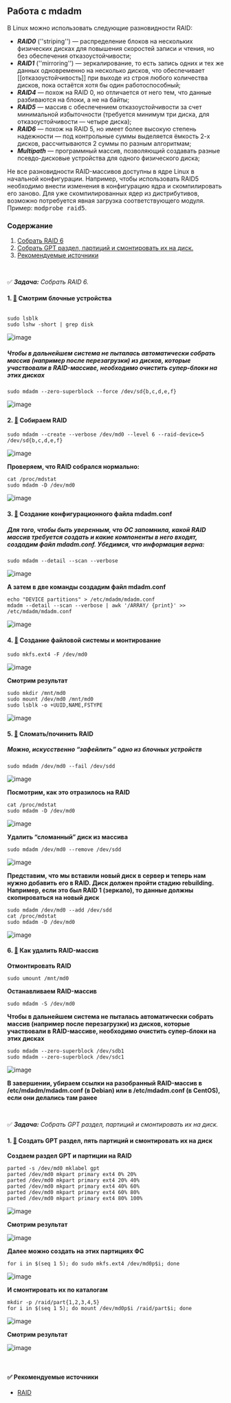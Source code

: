 ## Работа с mdadm

В Linux можно использовать следующие разновидности RAID:

* **_RAID0_** (''striping'') — распределение блоков на нескольких физических дисках для повышения скоростей записи и чтения, но без обеспечения отказоустойчивости;
* **_RAID1_** (''mirroring'') — зеркалирование, то есть запись одних и тех же данных одновременно на несколько дисков, что обеспечивает [[отказоустойчивость]] при выходе из строя любого количества дисков, пока остаётся хотя бы один работоспособный;
* **_RAID4_** — похож на RAID 0, но отличается от него тем, что данные разбиваются на блоки, а не на байты;
* **_RAID5_** — массив с обеспечением отказоустойчивости за счет минимальной избыточности (требуется минимум три диска, для отказоустойчивости — четыре диска);
* **_RAID6_** — похож на RAID 5, но имеет более высокую степень надежности — под контрольные суммы выделяется ёмкость 2-х дисков, рассчитываются 2 суммы по разным алгоритмам;
* **_Multipath_** — программный массив, позволяющий создавать разные псевдо-дисковые устройства для одного физического диска;

Не все разновидности RAID-массивов доступны в ядре Linux в начальной конфигурации. Например, чтобы использовать RAID5 необходимо внести изменения в конфигурацию ядра и скомпилировать его заново. Для уже скомпилированных ядер из дистрибутивов, возможно потребуется явная загрузка соответствующего модуля. Пример: <tt>modprobe raid5</tt>.


### <a name='toc'>Содержание</a>
1. [Собрать RAID 6](#1)
2. [Собрать GPT раздел, партиций и смонтировать их на диск.](#2)
3. [Рекомендуемые источники](#recommended_sources)

<br>

:white_check_mark: _**Задача:** <a name='1'>Собрать RAID 6</a>._

#### 1. [:diamond_shape_with_a_dot_inside:](#toc) Смотрим блочные устройства
```

sudo lsblk 
sudo lshw -short | grep disk
```
![image](https://github.com/user-attachments/assets/32556c3a-4117-4db8-9531-6da890478f15)

##### Чтобы в дальнейшем система не пыталась автоматически собрать массив (например после перезагрузки) из дисков, которые участвовали в RAID-массиве, необходимо очистить супер-блоки на этих дисках
```
sudo mdadm --zero-superblock --force /dev/sd{b,c,d,e,f}
```
![image](https://github.com/user-attachments/assets/536cde52-6250-4874-b10b-61b4c3ecaaf4)



#### 2. [:diamond_shape_with_a_dot_inside:](#toc) Собираем RAID
```
sudo mdadm --create --verbose /dev/md0 --level 6 --raid-device=5 /dev/sd{b,c,d,e,f}  
```
![image](https://github.com/user-attachments/assets/c77a01b0-438a-47ff-83ff-d0014b6e714f)

**Проверяем, что RAID собрался нормально:**

```
cat /proc/mdstat  
sudo mdadm -D /dev/md0
```
![image](https://github.com/user-attachments/assets/ae8bf07a-0f96-42b7-b7ec-3a594c1f25f6)



#### 3. [:diamond_shape_with_a_dot_inside:](#toc) Создание конфигурационного файла mdadm.conf

##### Для того, чтобы быть уверенным, что ОС запомнила, какой RAID массив требуется создать и какие компоненты в него входят, создадим файл mdadm.conf. Убедимся, что информация верна:
```
sudo mdadm --detail --scan --verbose
```
![image](https://github.com/user-attachments/assets/844377e9-83b6-46db-861c-2854f6a14fb5)

**А затем в две команды создадим файл mdadm.conf**
```
echo "DEVICE partitions" > /etc/mdadm/mdadm.conf
mdadm --detail --scan --verbose | awk '/ARRAY/ {print}' >> /etc/mdadm/mdadm.conf
```
![image](https://github.com/user-attachments/assets/60c52ddb-f31a-4d60-a43d-6cea30ae8a7e)




#### 4. [:diamond_shape_with_a_dot_inside:](#toc) Создание файловой системы и монтирование
```
sudo mkfs.ext4 -F /dev/md0  
```
![image](https://github.com/user-attachments/assets/e2bbb149-daee-4000-b51e-180c9d850ec2)

**Смотрим результат**

```
sudo mkdir /mnt/md0  
sudo mount /dev/md0 /mnt/md0
sudo lsblk -o +UUID,NAME,FSTYPE
```
![image](https://github.com/user-attachments/assets/01a17b1a-9e41-4346-83e6-70827d06fc01)



#### 5. [:diamond_shape_with_a_dot_inside:](#toc) Сломать/починить RAID

##### Можно, искусственно “зафейлить” одно из блочных устройств
```
sudo mdadm /dev/md0 --fail /dev/sdd
```
![image](https://github.com/user-attachments/assets/a6368df7-cb6c-4ea9-a5ee-f85a2af87e20)

**Посмотрим, как это отразилось на RAID**

```
cat /proc/mdstat
sudo mdadm -D /dev/md0
```
![image](https://github.com/user-attachments/assets/12036513-737d-48e2-8fe7-25d6451a9bf0)

**Удалить “сломанный” диск из массива**

```
sudo mdadm /dev/md0 --remove /dev/sdd
```
![image](https://github.com/user-attachments/assets/c471e0ef-2f2c-434e-8743-ad353be97f52)

**Представим, что мы вставили новый диск в сервер и теперь нам нужно добавить его в RAID. Диск должен пройти стадию rebuilding. Например, если это был RAID 1 (зеркало), то данные должны скопироваться на новый диск**

```
sudo mdadm /dev/md0 --add /dev/sdd  
cat /proc/mdstat
sudo mdadm -D /dev/md0  
```
![image](https://github.com/user-attachments/assets/76f52687-0309-4159-963a-ae1f7bac5997)



#### 6. [:diamond_shape_with_a_dot_inside:](#toc) Как удалить RAID-массив

**Отмонтировать RAID**

```
sudo umount /mnt/md0
```

**Останавливаем RAID-массив**

```
sudo mdadm -S /dev/md0
```

**Чтобы в дальнейшем система не пыталась автоматически собрать массив (например после перезагрузки) из дисков, которые участвовали в RAID-массиве, необходимо очистить супер-блоки на этих дисках**

```
sudo mdadm --zero-superblock /dev/sdb1
sudo mdadm --zero-superblock /dev/sdc1
```
![image](https://github.com/user-attachments/assets/c494e347-8cf2-4614-a4e9-44e8d6bc9973)


**В завершении, убираем ссылки на разобранный RAID-массив в /etc/mdadm/mdadm.conf (в Debian) или в /etc/mdadm.conf (в CentOS), если они делались там ранее**





<br>

:white_check_mark: _**Задача:** <a name='2'>Собрать GPT раздел, партиций и смонтировать их на диск</a>._


#### 1. [:diamond_shape_with_a_dot_inside:](#toc) Создать GPT раздел, пять партиций и смонтировать их на диск

**Создаем раздел GPT и партиции на RAID**

```
parted -s /dev/md0 mklabel gpt
parted /dev/md0 mkpart primary ext4 0% 20%
parted /dev/md0 mkpart primary ext4 20% 40%
parted /dev/md0 mkpart primary ext4 40% 60%
parted /dev/md0 mkpart primary ext4 60% 80%
parted /dev/md0 mkpart primary ext4 80% 100%
```
![image](https://github.com/user-attachments/assets/dc3fadcb-7a04-4e95-9ef7-f6b2bdecec93)

**Смотрим результат**

![image](https://github.com/user-attachments/assets/1cac4c56-c3cb-4e77-a5f2-15a071c7ae5d)


**Далее можно создать на этих партициях ФС**

```
for i in $(seq 1 5); do sudo mkfs.ext4 /dev/md0p$i; done
```
![image](https://github.com/user-attachments/assets/44642dc2-1265-4b20-b1ab-5aa583a9979e)

**И смонтировать их по каталогам**

```
mkdir -p /raid/part{1,2,3,4,5}
for i in $(seq 1 5); do mount /dev/md0p$i /raid/part$i; done
```
![image](https://github.com/user-attachments/assets/2754fcd0-90b0-40bf-9077-b9d3354696ca)

**Смотрим результат**


![image](https://github.com/user-attachments/assets/c1d233cb-198c-40c2-b834-eff9e2900888)



<br>

#### ✅ <a name='recommended_sources'>Рекомендуемые источники</a>

- [RAID](https://ru.wikipedia.org/wiki/RAID)

